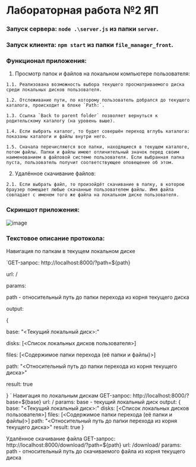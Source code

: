 # Лабораторная работа №2 ЯП

### Запуск сервера: `node .\server.js` из папки `server`.
### Запуск клиента: `npm start` из папки `file_manager_front`.

### Функционал приложения:
  1. Просмотр папок и файлов на локальном компьютере пользователя:
  
    1.1. Реализована возможность выбора текущего просматриваемого диска среди локальных дисков пользователя.
    
    1.2. Отслеживание пути, по которому пользователь добрался до текущего каталога, происходит в блоке `Path:`.
    
    1.3. Ссылка `Back to parent folder` позволяет вернуться к родительскому каталогу (на уровень выше).
    
    1.4. Если выбрать каталог, то будет совершён переход вглубь каталога: показаны каталоги и файлы внутри него.
    
    1.5. Сначала перечисляются все папки, находящиеся в текущем каталоге, потом файлы. Папки и файлы имеют отличительный значок перед своим наименованием в файловой системе пользователя. Если выбранная папка пуста, пользователь получит соответствующее оповещение об этом.
    
  2. Удалённое скачивание файлов:
  
    2.1. Если выбрать файл, то произойдёт скачивание в папку, в которою браузер помещает любые скачанные пользователем файлы. Имя файла совпадает с именем того же файла на локальном диске пользователя.
    
### Скриншот приложения:
![image](https://user-images.githubusercontent.com/85176272/211212959-66fc7491-cc53-47be-9aef-4baf3f3a5a51.png)

### Текстовое описание протокола:

Навигация по папкам в текущем локальном диске

`GET-запрос: http://localhost:8000/?path=${path}

url: /

params:

  path - относительный путь до папки перехода из корня текущего диска
  
output:

{

  base: "<Текущий локальный диск>:"
  
  disks: [<Список локальных дисков пользователя>]
  
  files: [<Содержимое папки перехода (её папки и файлы)>]
  
  path: "<Относительный путь до папки перехода из корня текущего диска>"
  
  result: true
  
}
`
Навигация по локальным дискам
GET-запрос: http://localhost:8000/?base=${base}
url: /
params:
  base - текущий локальный диск
output:
{
  base: "<Текущий локальный диск>:"
  disks: [<Список локальных дисков пользователя>]
  files: [<Содержимое папки перехода (её папки и файлы)>]
  path: "<Относительный путь до папки перехода из корня текущего диска>"
  result: true
}

Удалённое скачивание файла
GET-запрос: http://localhost:8000/download/?path=${path}
url: /download/
params:
  path - относительный путь до скачиваемого файла из корня текущего диска
